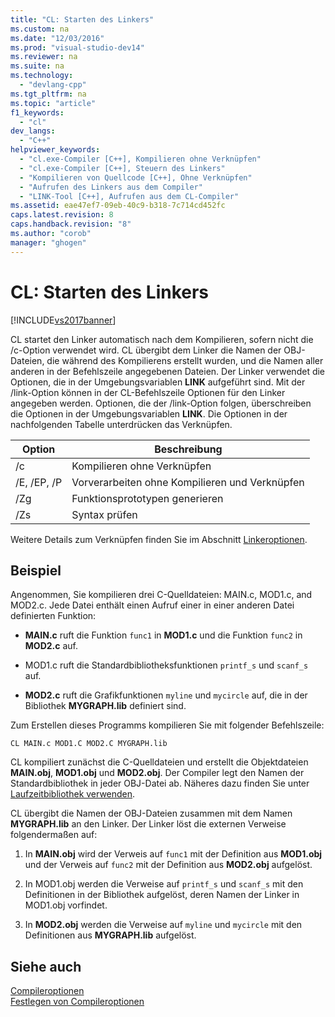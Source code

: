 ```yaml
---
title: "CL: Starten des Linkers"
ms.custom: na
ms.date: "12/03/2016"
ms.prod: "visual-studio-dev14"
ms.reviewer: na
ms.suite: na
ms.technology: 
  - "devlang-cpp"
ms.tgt_pltfrm: na
ms.topic: "article"
f1_keywords: 
  - "cl"
dev_langs: 
  - "C++"
helpviewer_keywords: 
  - "cl.exe-Compiler [C++], Kompilieren ohne Verknüpfen"
  - "cl.exe-Compiler [C++], Steuern des Linkers"
  - "Kompilieren von Quellcode [C++], Ohne Verknüpfen"
  - "Aufrufen des Linkers aus dem Compiler"
  - "LINK-Tool [C++], Aufrufen aus dem CL-Compiler"
ms.assetid: eae47ef7-09eb-40c9-b318-7c714cd452fc
caps.latest.revision: 8
caps.handback.revision: "8"
ms.author: "corob"
manager: "ghogen"
---
```

# CL: Starten des Linkers
[!INCLUDE[vs2017banner](../../assembler/inline/includes/vs2017banner.md)]

CL startet den Linker automatisch nach dem Kompilieren, sofern nicht die \/c\-Option verwendet wird.  CL übergibt dem Linker die Namen der OBJ\-Dateien, die während des Kompilierens erstellt wurden, und die Namen aller anderen in der Befehlszeile angegebenen Dateien.  Der Linker verwendet die Optionen, die in der Umgebungsvariablen **LINK** aufgeführt sind.  Mit der \/link\-Option können in der CL\-Befehlszeile Optionen für den Linker angegeben werden.  Optionen, die der \/link\-Option folgen, überschreiben die Optionen in der Umgebungsvariablen **LINK**.  Die Optionen in der nachfolgenden Tabelle unterdrücken das Verknüpfen.  
  
|Option|**Beschreibung**|  
|------------|----------------------|  
|\/c|Kompilieren ohne Verknüpfen|  
|\/E, \/EP, \/P|Vorverarbeiten ohne Kompilieren und Verknüpfen|  
|\/Zg|Funktionsprototypen generieren|  
|\/Zs|Syntax prüfen|  
  
 Weitere Details zum Verknüpfen finden Sie im Abschnitt [Linkeroptionen](../../build/reference/linker-options.md).  
  
## Beispiel  
 Angenommen, Sie kompilieren drei C\-Quelldateien: MAIN.c, MOD1.c, and MOD2.c.  Jede Datei enthält einen Aufruf einer in einer anderen Datei definierten Funktion:  
  
-   **MAIN.c** ruft die Funktion `func1` in **MOD1.c** und die Funktion `func2` in **MOD2.c** auf.  
  
-   MOD1.c ruft die Standardbibliotheksfunktionen `printf_s` und `scanf_s` auf.  
  
-   **MOD2.c** ruft die Grafikfunktionen `myline` und `mycircle` auf, die in der Bibliothek **MYGRAPH.lib** definiert sind.  
  
 Zum Erstellen dieses Programms kompilieren Sie mit folgender Befehlszeile:  
  
```  
CL MAIN.c MOD1.C MOD2.C MYGRAPH.lib  
```  
  
 CL kompiliert zunächst die C\-Quelldateien und erstellt die Objektdateien **MAIN.obj**, **MOD1.obj** und **MOD2.obj**.  Der Compiler legt den Namen der Standardbibliothek in jeder OBJ\-Datei ab.  Näheres dazu finden Sie unter [Laufzeitbibliothek verwenden](../../build/reference/md-mt-ld-use-run-time-library.md).  
  
 CL übergibt die Namen der OBJ\-Dateien zusammen mit dem Namen **MYGRAPH.lib** an den Linker.  Der Linker löst die externen Verweise folgendermaßen auf:  
  
1.  In **MAIN.obj** wird der Verweis auf `func1` mit der Definition aus **MOD1.obj** und der Verweis auf `func2` mit der Definition aus **MOD2.obj** aufgelöst.  
  
2.  In MOD1.obj werden die Verweise auf `printf_s` und `scanf_s` mit den Definitionen in der Bibliothek aufgelöst, deren Namen der Linker in MOD1.obj vorfindet.  
  
3.  In **MOD2.obj** werden die Verweise auf `myline` und `mycircle` mit den Definitionen aus **MYGRAPH.lib** aufgelöst.  
  
## Siehe auch  
 [Compileroptionen](../../build/reference/compiler-options.md)   
 [Festlegen von Compileroptionen](../../build/reference/setting-compiler-options.md)